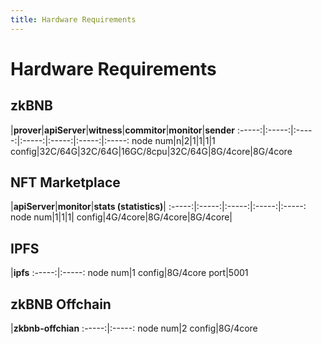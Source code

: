 ```yaml
---
title: Hardware Requirements
---
```


# Hardware Requirements

## zkBNB

 |**prover**|**apiServer**|**witness**|**commitor**|**monitor**|**sender**
:-----:|:-----:|:-----:|:-----:|:-----:|:-----:|:-----:
node num|n|2|1|1|1|1
config|32C/64G|32C/64G|16GC/8cpu|32C/64G|8G/4core|8G/4core

## NFT Marketplace

 |**apiServer**|**monitor**|**stats (statistics)**| 
:-----:|:-----:|:-----:|:-----:|:-----:
node num|1|1|1| 
config|4G/4core|8G/4core|8G/4core| 

## IPFS

 |**ipfs**
:-----:|:-----:
node num|1
config|8G/4core
port|5001

## zkBNB Offchain

 |**zkbnb-offchian**
:-----:|:-----:
node num|2
config|8G/4core